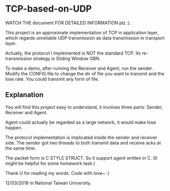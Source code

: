 # TCP-based-on-UDP
WATCH THE document FOR DETAILED INFORMATION plz :).

This project is an approximate implementation of TCP in application layer, which regards unreliable UDP transmission as data transmission in transport layer.

Actually, the protocol I implemented is NOT the standard TCP. Its re-transmission strategy is Sliding Window GBN.

To make a demo, after running the Receiver and Agent, run the sender.
Modify the CONFIG file to change the dir of file you want to transmit and the lose rate.
You could transmit any form of file.

Explanation
-------------------------------------------------------------
You will find this project easy to understand, it involves three parts: Sender, Receiver and Agent.

Agent could actually be regarded as a large network, it would make lose happen.

The protocol implementation is implicated inside the sender and receiver side. The sender got two threads to both transmit data and receive acks at the same time.

The packet form is C STYLE STRUCT. So it support agent written in C. (It might be helpful for some homework task.)


Thank U for reading my words. Code with love~ :)

12/03/2018 in National Taiwan University.
